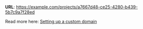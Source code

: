 **URL**: https://example.com/projects/a7667d48-ce25-4280-b439-5b7c9a7f28ed

Read more here: [Setting up a custom domain](https://example.com/docs/custom-domain#step-by-step-guide)
